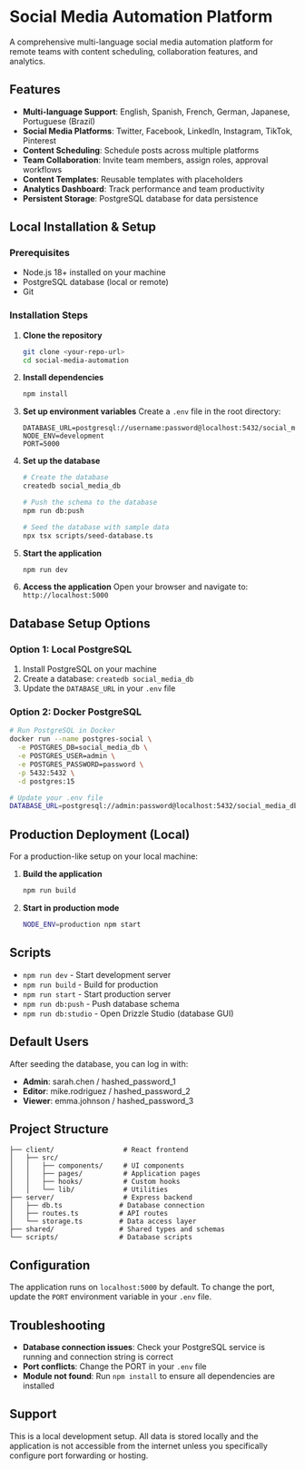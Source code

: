 # Social Media Automation Platform

A comprehensive multi-language social media automation platform for remote teams with content scheduling, collaboration features, and analytics.

## Features

- **Multi-language Support**: English, Spanish, French, German, Japanese, Portuguese (Brazil)
- **Social Media Platforms**: Twitter, Facebook, LinkedIn, Instagram, TikTok, Pinterest
- **Content Scheduling**: Schedule posts across multiple platforms
- **Team Collaboration**: Invite team members, assign roles, approval workflows
- **Content Templates**: Reusable templates with placeholders
- **Analytics Dashboard**: Track performance and team productivity
- **Persistent Storage**: PostgreSQL database for data persistence

## Local Installation & Setup

### Prerequisites

- Node.js 18+ installed on your machine
- PostgreSQL database (local or remote)
- Git

### Installation Steps

1. **Clone the repository**
   ```bash
   git clone <your-repo-url>
   cd social-media-automation
   ```

2. **Install dependencies**
   ```bash
   npm install
   ```

3. **Set up environment variables**
   Create a `.env` file in the root directory:
   ```env
   DATABASE_URL=postgresql://username:password@localhost:5432/social_media_db
   NODE_ENV=development
   PORT=5000
   ```

4. **Set up the database**
   ```bash
   # Create the database
   createdb social_media_db
   
   # Push the schema to the database
   npm run db:push
   
   # Seed the database with sample data
   npx tsx scripts/seed-database.ts
   ```

5. **Start the application**
   ```bash
   npm run dev
   ```

6. **Access the application**
   Open your browser and navigate to: `http://localhost:5000`

## Database Setup Options

### Option 1: Local PostgreSQL

1. Install PostgreSQL on your machine
2. Create a database: `createdb social_media_db`
3. Update the `DATABASE_URL` in your `.env` file

### Option 2: Docker PostgreSQL

```bash
# Run PostgreSQL in Docker
docker run --name postgres-social \
  -e POSTGRES_DB=social_media_db \
  -e POSTGRES_USER=admin \
  -e POSTGRES_PASSWORD=password \
  -p 5432:5432 \
  -d postgres:15

# Update your .env file
DATABASE_URL=postgresql://admin:password@localhost:5432/social_media_db
```

## Production Deployment (Local)

For a production-like setup on your local machine:

1. **Build the application**
   ```bash
   npm run build
   ```

2. **Start in production mode**
   ```bash
   NODE_ENV=production npm start
   ```

## Scripts

- `npm run dev` - Start development server
- `npm run build` - Build for production
- `npm run start` - Start production server
- `npm run db:push` - Push database schema
- `npm run db:studio` - Open Drizzle Studio (database GUI)

## Default Users

After seeding the database, you can log in with:

- **Admin**: sarah.chen / hashed_password_1
- **Editor**: mike.rodriguez / hashed_password_2
- **Viewer**: emma.johnson / hashed_password_3

## Project Structure

```
├── client/                 # React frontend
│   ├── src/
│   │   ├── components/     # UI components
│   │   ├── pages/          # Application pages
│   │   ├── hooks/          # Custom hooks
│   │   └── lib/            # Utilities
├── server/                 # Express backend
│   ├── db.ts              # Database connection
│   ├── routes.ts          # API routes
│   └── storage.ts         # Data access layer
├── shared/                # Shared types and schemas
└── scripts/               # Database scripts
```

## Configuration

The application runs on `localhost:5000` by default. To change the port, update the `PORT` environment variable in your `.env` file.

## Troubleshooting

- **Database connection issues**: Check your PostgreSQL service is running and connection string is correct
- **Port conflicts**: Change the PORT in your `.env` file
- **Module not found**: Run `npm install` to ensure all dependencies are installed

## Support

This is a local development setup. All data is stored locally and the application is not accessible from the internet unless you specifically configure port forwarding or hosting.